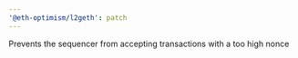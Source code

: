 ```yaml
---
'@eth-optimism/l2geth': patch
---
```


Prevents the sequencer from accepting transactions with a too high nonce
